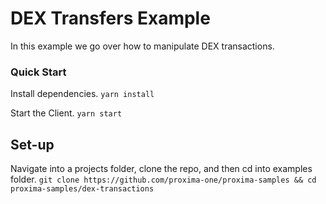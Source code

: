 # DEX Transfers Example 

In this example we go over how to manipulate DEX transactions. 

### Quick Start
Install dependencies. 
`yarn install`

Start the Client. 
`yarn start`

## Set-up 

Navigate into a projects folder, clone the repo, and then cd into examples folder. 
`git clone https://github.com/proxima-one/proxima-samples && cd proxima-samples/dex-transactions`

